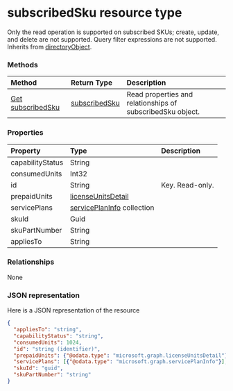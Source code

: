 # subscribedSku resource type

Only the read operation is supported on subscribed SKUs; create, update, and delete are not supported. Query filter expressions are not supported. Inherits from [directoryObject](directoryobject.md).


### Methods
| Method		   | Return Type	|Description|
|:---------------|:--------|:----------|
|[Get subscribedSku](../api/subscribedsku_get.md) | [subscribedSku](subscribedsku.md) |Read properties and relationships of subscribedSku object.|

### Properties
| Property	   | Type	|Description|
|:---------------|:--------|:----------|
|capabilityStatus|String||
|consumedUnits|Int32||
|id|String| Key. Read-only.|
|prepaidUnits|[licenseUnitsDetail](licenseunitsdetail.md)||
|servicePlans|[servicePlanInfo](serviceplaninfo.md) collection||
|skuId|Guid||
|skuPartNumber|String||
|appliesTo|String||

### Relationships
None

### JSON representation

Here is a JSON representation of the resource

<!-- {
  "blockType": "resource",
  "optionalProperties": [

  ],
  "keyProperty": "id",
  "@odata.type": "microsoft.graph.subscribedSku"
}-->

```json
{
  "appliesTo": "string",
  "capabilityStatus": "string",
  "consumedUnits": 1024,
  "id": "string (identifier)",
  "prepaidUnits": {"@odata.type": "microsoft.graph.licenseUnitsDetail"},
  "servicePlans": [{"@odata.type": "microsoft.graph.servicePlanInfo"}],
  "skuId": "guid",
  "skuPartNumber": "string"
}

```
<!-- uuid: 8fcb5dbc-d5aa-4681-8e31-b001d5168d79
2015-10-25 14:57:30 UTC -->
<!-- {
  "type": "#page.annotation",
  "description": "subscribedSku resource",
  "keywords": "",
  "section": "documentation",
  "tocPath": ""
}-->
